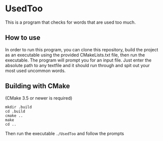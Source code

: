 # UsedToo

This is a program that checks for words that are used too much.

## How to use

In order to run this program, you can clone this repository, build the project as an executable using the provided CMakeLists.txt file, then run the executable. The program will prompt you for an input file. Just enter the absolute path to any textfile and it should run through and spit out your most used uncommon words.

## Building with CMake

(CMake 3.5 or newer is required)
```
mkdir .build
cd .build
cmake ..
make
cd ..
```
Then run the executable `./UsedToo` and follow the prompts
